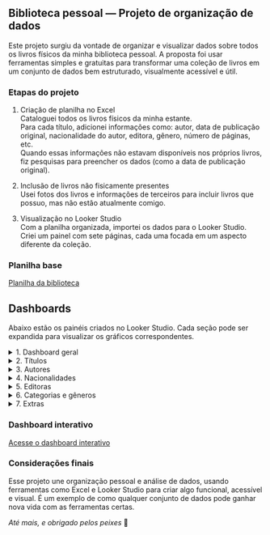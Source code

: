 
## Biblioteca pessoal — Projeto de organização de dados

Este projeto surgiu da vontade de organizar e visualizar dados sobre todos os livros físicos da minha biblioteca pessoal. A proposta foi usar ferramentas simples e gratuitas para transformar uma coleção de livros em um conjunto de dados bem estruturado, visualmente acessível e útil.

### Etapas do projeto

1. Criação de planilha no Excel  
   Cataloguei todos os livros físicos da minha estante.  
   Para cada título, adicionei informações como: autor, data de publicação original, nacionalidade do autor, editora, gênero, número de páginas, etc.  
   Quando essas informações não estavam disponíveis nos próprios livros, fiz pesquisas para preencher os dados (como a data de publicação original).

2. Inclusão de livros não fisicamente presentes  
   Usei fotos dos livros e informações de terceiros para incluir livros que possuo, mas não estão atualmente comigo.

4. Visualização no Looker Studio  
   Com a planilha organizada, importei os dados para o Looker Studio.  
   Criei um painel com sete páginas, cada uma focada em um aspecto diferente da coleção.

### Planilha base

[Planilha da biblioteca](./Biblioteca_pessoal.csv)

## Dashboards

Abaixo estão os painéis criados no Looker Studio. Cada seção pode ser expandida para visualizar os gráficos correspondentes.

<details>
  <summary>1. Dashboard geral</summary>

  ![dashboard geral](./dashboard.png)

</details>

<details>
  <summary>2. Títulos</summary>

  ![títulos](./titulos.png)

</details>

<details>
  <summary>3. Autores</summary>

  ![autores](./autores.png)

</details>

<details>
  <summary>4. Nacionalidades</summary>

  ![nacionalidades](./nacionalidades.png)

</details>

<details>
  <summary>5. Editoras</summary>

  ![editoras](./editoras.png)

</details>

<details>
  <summary>6. Categorias e gêneros</summary>

  ![categorias e gêneros](./categorias_generos.png)

</details>

<details>
  <summary>7. Extras</summary>

  ![extras](./extras.png)

</details>

### Dashboard interativo
[Acesse o dashboard interativo](https://lookerstudio.google.com/reporting/97266270-4ea4-44ac-972e-60047ec64c29)

### Considerações finais

Esse projeto une organização pessoal e análise de dados, usando ferramentas como Excel e Looker Studio para criar algo funcional, acessível e visual. É um exemplo de como qualquer conjunto de dados pode ganhar nova vida com as ferramentas certas.

*Até mais, e obrigado pelos peixes* 🐬
